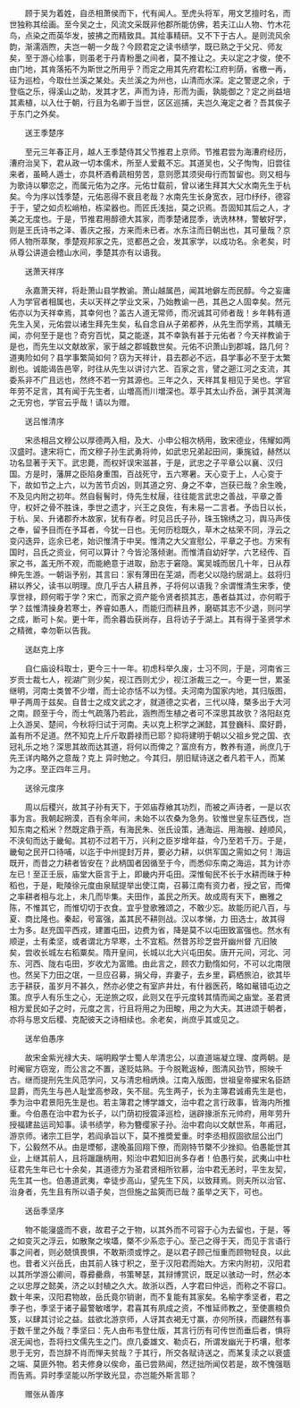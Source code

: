 <!-- { "loadSidebar": true } -->
　　顾于吴为着姓，自丞相萧侯而下，代有闻人。至虎头将军，用文艺擅时名，而世独称其绘画。至今吴之士，风流文采既非他郡所能仿佛，若夫江山人物、竹木花鸟，点染之而英华发，披拂之而精致具。其绘事精研。又不下于古人。是则流风余韵，渐濡涵煦，夫岂一朝一夕哉？今顾君定之读书绩学，既已熟之于父兄、师友矣，至于游心绘事，则虽老于丹青粉墨之间者，莫不推让之。夫以定之才俊，使不由门地，其肯落拓不为斯世之所用乎？而定之用其先府君松江府判荫，省檄一再，征为巡检，今取仕兰溪之某处。夫兰溪之为州也，山清而水深。定之警逻之余，于登临之乐，得溪山之助，发其才艺，声而为诗，形而为画，孰能御之？定之尚益培其素植，以入仕于朝，行且为名卿于当世，区区巡捕，夫岂久淹定之者？吾其俟子于东门之外矣。

　　送王季楚序

　　至元三年春正月，越人王季楚侍其父节推君上京师。节推君尝为海漕府经历，漕府治吴下，君从政一切本儒术，所至人爱戴不忘。其道吴也，父子恂恂，旧尝往来者，虽畸人遁士，亦具杯酒肴蔬相劳苦，意则愿其须臾毋行而暂留也。则又相与为歌诗以攀恋之，而属元佑为之序。元佑廿载前，曾以诸生拜其大父水南先生于杭矣。今为序以饯季楚，元佑恶得不衰且老哉？水南先生长身宽衣，冠巾纾纾，德容于于，望之如贞松峭柏，栋梁器也。而匠氏浅拙，莫之识焉。吾固知其后之人，才美之无度也。于是，节推君用醇德大其家，而季楚诸昆季，诜诜林林，警敏好学，则是王氏诗书之泽、善庆之报，方来而未已者。水东注而日朝出也，其可量哉？京师人物所萃聚，季楚观邦家之先，览都邑之会，发其家学，以成功名。余老矣，时从尊公讲道会稽山水间，季楚其亦有以语我。

　　送萧天祥序

　　永嘉萧天祥，将赴萧山县学教谕。萧山越属邑，闻其地僻左而民醇。今之妄庸人为学官者相属也，夫以天祥之学业文采，乃始教谕一邑，其邑之人固幸矣。然元佑亦以为天祥幸焉，其幸何也？盖古人道无常师，而况诚其可师者哉！乡年韩有道先生入吴，元佑尝以诸生拜先生矣，私自念自从子弟都养，从先生而学焉，其瞶无闻，亦何至于是也？奇穷百忧，莫之能遂，其不幸孰有甚于元佑者？今天祥教谕于是也，而先生以文献故家，家于越之郡城数世矣。元佑不识萧山到郡城，路几何？道夷险如何？县学事繁简如何？窃为天祥计，县去郡必不远，县学事必不至于太繁剧也。诚能谒告邑宰，时往从先生以讲讨六艺、百家之言，譬之遡江河之支流，其委系非不广且远也，然终不若一穷其源也。三年之久，天祥其复相见于吴也。学官年劳不足言，其有闻于先生者，山増高而川増深也。萃乎其太山乔岳，渊乎其溟海之无穷也，学官云乎哉！请以为赠。

　　送吕惟清序

　　宋丞相吕文穆公以厚德两入相，及大、小申公相次柄用，致宋德业，伟耀如两汉盛时。逮宋将亡，而文穆子孙生武勇将帅，如武忠兄弟起田间，秉旄钺，赫然以功名显著于天下。武忠薨，而权奸误宋滋甚，于是，武忠之子平章公以襄、汉归国。方是时，藩屏之臣陷身重围，百战死守，五六寒暑。天心变于上，人心变于下，故如节之上六，以为苦节贞凶，则其道之穷、身之不幸，岂获已哉？余生晚，不及见内附之初年。然自髫鬌时，侍先生杖屦，往往能言武忠之善战，平章之善守，权奸之骨不胜诛，季世之遗才，兴王之良佐，有未易一二言者。予齿日以长，于杭、吴、升诸郡乔木故家，犹有存者。时见吕氏子孙，珠玉锦绣之习，舆马声伎之奉，留予目而在予耳者，今犹一日也。无何历稔既久，草木之枯荣不同，浮云之变闪迭异，迄余已老，始识惟清于中吴。惟清之大父宣慰公，平章之子也。方宋有国时，吕氏之资业，何可以算计？今皆沦落倾谢。而惟清自幼好学，六艺经传、百家之书，盖无所不观，而能絶意于进取，励志于窘隐。寓吴城而居几十年，日从荐绅先生游。一朝诣予别，其言曰：家有薄田在芜湖，而老父以隐约居湖上。兹将归耕以养父，读书以明理。庶几乎古人耕且养，子将何以语我？余谓惟清生宋季，使享世禄，顾何暇于学？宋亡，而家之资产能令贤者损其志，愚者益其过，亦何暇于学？兹惟清操身若寒士，养睿如愚人，而能归而耕且养，磨砺其志不少退，则问学之成，断可卜矣。更十年，而余暮齿获尚存，且将访子于湖上。其有得于圣贤学术之精微，幸勿靳以告我。

　　送赵克上序

　　自仁庙设科取士，更今三十一年。初虑科举久废，士习不同，于是，河南省三岁贡士裁七人，视湖广则少矣，视江西则尤少，视江浙裁三之一。今更一世，累圣继明，河南士类曽不少増，而士论亦恬不以为怪。夫河南为国家内地，其归版图，甲子两周于兹矣。自昔士之成文武之才，就道德之实者，三代以降，槩多出于大河之南。顾至于今，而士气疏落乃若此，涵煦而生植之者可不深思其故欤？洛阳赵克上久游吴、楚间，今秋将归试于河南。夫以克上积学之渊懿，其登巍科、縻好爵，盖有所不足道。然不知克上斤斤取爵禄而已耶？抑将建明于朝以父祖乡党之国、衣冠礼乐之地？深思其故而达其道，将何以而俾之？富庶有方，教养有道，尚庶几于先王详内略外之意哉？克上 异时勉之。今其归，朋旧赋诗送之者凡若干人，而某为之序。至正四年三月。

　　送徐元度序

　　周以后稷兴，故其子孙有天下，于郊庙荐飨其功烈，而被之声诗者，一是以农事为言。我朝起朔漠，百有余年间，未始不以农桑为急务。钦惟世皇东征西伐，岂知东南之稻米？然既定鼎于燕，有海民朱、张氏设策，通海运、用海艘、趠顺风，不浃旬而达于畿甸。其初不过若干万，兴利之臣岁增年益，今乃至若千万。于是，畿甸之民开口待哺，以迄于中州提封万井，要必力耕，以供军国之需如之何！海运既开，而昔之力耕者皆安在？此柄国者因循至于今，而悉仰东南之海运，其为计亦左已！至正壬辰，庙堂大臣言于上，即畿内开屯田。深惟甸民不长于水耕而昧于种稻也，于是，毗陵徐元度由泉赋提举出使江南，召募江南有资力者，授之官，而俾之率耕者相与北上，未几而毕集。夫田作，盖民之所天。故成周有天下，豳雅之陈，不惟其它，而惟切切于衣食。宜乎登歌雅颂之，不敢少忘。故能历祀八百，与夏、商比隆也。秦起，号富强，盖其民不耕则战。汉以孝悌，力 田选士，故其得士为多。赵充国平西戎，建置屯田，边费为省，降是莫不以屯田致富强也。然水有顺逆，土有柔坚，或者谓北方早寒，土不宜稻。然昔苏珍芝尝开幽州督 亢旧陂矣，尝收长城左右稻粟矣。隋开皇间，长城以北大兴屯田矣。唐开元间，河北、河东、河西、陇右屯田，岁收尤为富赡。由此言之，顾农力勤惰如何，不可以北南限也。然吴下力田之氓，一旦应召募，捐父母，弃妻子，去乡里，羁栖旅泊，欲其毕志于耕获，虽岁月不甚久，然亦必使之有室庐井灶，有什器医药，略如鼌错屯边之策。庶乎人有乐生之心，无逆旅之叹，此则又在乎元度转其情而闻之庙堂。圣君贤相方爱民如子之时，元度之言，行且将用之为田畯，用之为大夫。其进颂于朝者，亦将与思文后稷、克配彼天之诗相续也。余老矣，尚庶乎其或见之。

　　送牟伯愚序

　　故宋金紫光禄大夫、端明殿学士蜀人牟清忠公，以直道端凝立理、度两朝。是时阉宦方窃宠，而公言之不置，遂贬姑熟。于今脱靴返棹，图清风劲节，照映千古。继而提刑先生风范学问，又与清忠相炳焕。江南入版图，世祖皇帝擢宋名臣跻显爵，而先生与邑人耻堂高参政，矢不屈。先生两子，长为主簿君诚甫先生是也，季为治中君景阳先生是也。若主簿君之博学雄文，治中君之言行政事，皆海内所推重。今伯愚在治中君为长子，以门荫初授震泽巡检，遄辟掾浙东元帅府，用年劳升授福建盐运司知事。读书绩学，称为簪缨家子孙。治中君向以文献世系，年甫冠，游京师。诸宗工巨学，若阎承旨以下，莫不推奬爱重。时李丞相叔固欲屈公出门下，公毅然不从。由是堙郁，逮晚虽回翔下僚，而刚特节槩不少挫抑。伯愚能世其业，上继其前人，且将躐躐柄用，矧治中君知旧尚多存者！伯愚行矣，武夷山中杜征君先生年已七十余矣，其道德方为圣君贤相所钦慕，治中君无恙时，平生友契，先生其一也。伯愚道武夷，幸徒步高山，望先生下风，以致拜焉。则夫所以治官、治身者，先生且有所以语子矣，岂但施之盐筴而已哉？虽举之天下，可也。

　　送岳季坚序

　　物不能寖盛而不衰，故君子之于物，以其外而不可容于心为去留也，于是，等之如变灭之浮云，如散聚之埃壒，槩不少系恋于心。至己之得于天，而见于言语行事之间者，则必兢慎畏惧，不敢斯须或悖之。是以君子顾己恒重而顾物轻良，以此也。昔者义兴岳氏，由其前人铢寸积之，至于汉阳君而始大。方宋内附初，汉阳君以其所学游公卿间，尊彛罍鼎，书策琴瑟，其辩博赏识，既足以骇动一时，然必本之以忠厚之懿美，济之以封植之久大。故浙以西，人字君曰仲远，而称之不容口。数十年来，汉阳君物故，岳氏竟尔销谢，而不复能有其家矣。名榆字季坚者，君之季子也，季坚于诸子最警敏嗜学，君喜其有夙成之资，不惟延师教之，至使裹粮负笈，以肆其讨论之益。兹欲北游京师，人讶其衣褐无寸赢，亦何所挟，而翩然有事于数千里之外哉？季坚曰：先人由布韦登仕版，其言行历有可传世而垂后者，惧将冺无闻也，吾将扫文儒先生之门。庶几委雄文、勒贞石，所谓发幽光于朽壤，慰孝思于无穷，吾岂辞不肖而惮夫贫哉？于其行，所交各赋诗送之，而某复渎之以衰盛之端、莫匪外物。若夫修身以俟命，虽已尝熟闻，然迂拙所闻仅若是，故不愧强聒而告焉。异时季坚能以所学致光显，亦岂能外斯言耶？

　　赠张从善序

